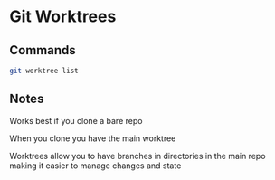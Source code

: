 # Git Worktrees

## Commands

```bash
git worktree list
```

## Notes

Works best if you clone a bare repo

When you clone you have the main worktree

Worktrees allow you to have branches in directories in the main repo making it easier to manage changes and state
